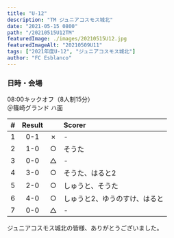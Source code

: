 ```yaml
---
title: "U-12"
description: "TM ジュニアコスモス城北"
date: "2021-05-15 0800"
path: "/20210515U12TM"
featuredImage: ./images/20210515U12.jpg
featuredImageAlt: "20210509U11"
tags: ["2021年度U-12", "ジュニアコスモス城北"]
author: "FC Esblanco"
---
```



### 日時・会場

08:00キックオフ（8人制15分）  
＠篠崎グランド ハ面  

| # | Result |   | Scorer  |
|:-:|:------:|:-:|:--------|
| 1 | 0-1    |×  | -       |
| 2 | 1-0    |○  |そうた    |
| 3 | 0-0    |△  | -       |
| 4 | 3-0    |○  |そうた、はると2  |
| 5 | 2-0    |○  |しゅうと、そうた |
| 6 | 4-0    |○  |しゅうと2、ゆうのすけ、はると |
| 7 | 0-0    |△  |-  |

ジュニアコスモス城北の皆様、ありがとうございました。

